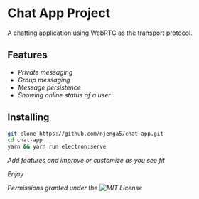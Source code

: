 # Chat App Project
A chatting application using WebRTC as the transport protocol.

## Features
* *Private messaging*
* *Group messaging*
* *Message persistence*
* *Showing online status of a user*

## Installing
```sh
git clone https://github.com/njenga5/chat-app.git
cd chat-app
yarn && yarn run electron:serve
```

_Add features and improve or customize as you see fit_


_Enjoy_


_Permissions granted under the ![MIT](/LICENSE) License_
